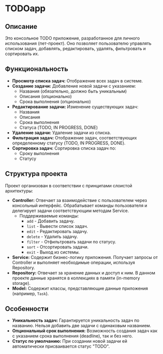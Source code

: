 # TODOapp

## Описание

Это консольное TODO приложение, разработанное для личного использования (пет-проект). Оно позволяет пользователю управлять списком задач, добавлять, редактировать, удалять, фильтровать и сортировать их.

## Функциональность

*   **Просмотр списка задач:** Отображение всех задач в системе.
*   **Создание задачи:** Добавление новой задачи с указанием:
    *   Названия (обязательно, должно быть уникальным)
    *   Описания (опционально)
    *   Срока выполнения (опционально)
*   **Редактирование задачи:** Изменение существующих задач:
    *   Названия
    *   Описания
    *   Срока выполнения
    *   Статуса (TODO, IN PROGRESS, DONE)
*   **Удаление задачи:**  Удаление задачи из списка.
*   **Фильтрация задач:** Отображение задач, соответствующих определенному статусу (TODO, IN PROGRESS, DONE).
*   **Сортировка задач:** Сортировка списка задач по:
    *   Сроку выполнения
    *   Статусу

## Структура проекта

Проект организован в соответствии с принципами слоистой архитектуры:

*   **Controller:** Отвечает за взаимодействие с пользователем через консольный интерфейс. Обрабатывает команды пользователя и делегирует задачи соответствующим методам Service.
    *   Поддерживаемые команды:
        *   `add` - Добавить задачу.
        *   `list` - Вывести список задач.
        *   `edit` - Редактировать задачу.
        *   `delete` - Удалить задачу.
        *   `filter` - Отфильтровать задачи по статусу.
        *   `sort` - Отсортировать задачи.
        *   `exit` - Выход из системы.
*   **Service:** Содержит бизнес-логику приложения. Получает запросы от Controller и выполняет необходимые операции, используя Repository.
*   **Repository:** Отвечает за хранение данных и доступ к ним. В данном проекте данные хранятся в коллекциях в памяти (in-memory storage).
*   **Model:**  Содержит классы, представляющие данные приложения (например, `Task`).

## Особенности

*   **Уникальность задач:** Гарантируется уникальность задач по названию. Нельзя добавить две задачи с одинаковым названием.
*   **Опциональный срок выполнения:**  Возможность создания задач как с указанием срока выполнения (deadline), так и без него.
*   **Статус по умолчанию:** При создании новой задачи ей автоматически присваивается статус "TODO".
